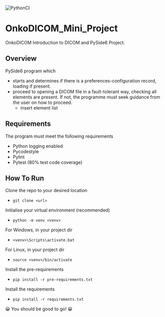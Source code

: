 ![PythonCI](https://github.com/pedrooste/OnkoDICOM_Mini_Project/actions/workflows/PythonCI.yml/badge.svg)

# OnkoDICOM_Mini_Project
OnkoDICOM Introduction to DICOM and PySide6 Project.

## Overview
PySide6 program which 
- starts and determines if there is a preferences-configuration record, loading if present.
- proceed to opening a DICOM file in a fault-tolerant way, checking all elements are present. If not, the programme must seek guidance from the user on how to proceed.
  - insert element list

## Requirements
The program must meet the following requirements
- Python logging enabled
- Pycodestyle
- Pylint
- Pytest (80% test code coverage)

## How To Run
Clone the repo to your desired location
- `git clone <url>`

Initialise your virtual environment (recommended)
- `python -m venv <venv>`

For Windows, in your project dir
- `<venv>\Scripts\activate.bat`

For Linux, in your project dir
- `source <venv>/bin/activate`

Install the pre-requirements
- `pip install -r pre-requirements.txt`

Install the requirements
- `pip install -r requirements.txt`

😀 You should be good to go! 😀
